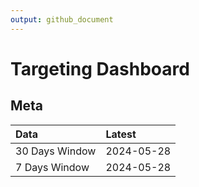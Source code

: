 ```yaml
---
output: github_document
---
```


# Targeting Dashboard



## Meta


|Data           |Latest     |
|:--------------|:----------|
|30 Days Window |2024-05-28 |
|7 Days Window  |2024-05-28 |

